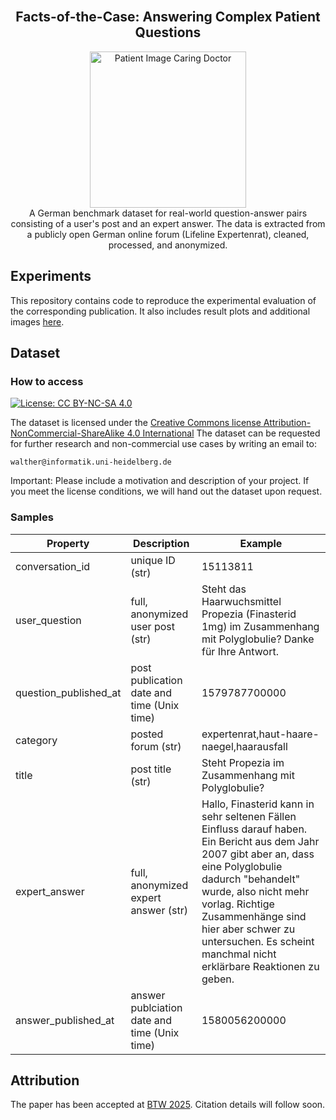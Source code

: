 <br />
<div align="center">
    <h2 align="center">Facts-of-the-Case: Answering Complex Patient Questions</h2>
    <img src="https://img.freepik.com/free-photo/doctor-talking-patient-side-view_23-2149856213.jpg?t=st=1735901369~exp=1735904969~hmac=a76ef278a5dd9d0aec8083fdd3815bc51441c6f4e12b5563809484a7a5c172fb&w=1380" alt="Patient Image Caring Doctor" width="250">
    <br />
    A German benchmark dataset for real-world question-answer pairs consisting of a user's post and an expert answer. The data is extracted from a publicly open German online forum (Lifeline Expertenrat), cleaned, processed, and anonymized.
</div>

## Experiments
This repository contains code to reproduce the experimental evaluation of the corresponding publication. 
It also includes result plots and additional images [here](./images).

## Dataset
### How to access
[![License: CC BY-NC-SA 4.0](https://img.shields.io/badge/License-CC_BY--NC--SA_4.0-lightgrey.svg)](https://creativecommons.org/licenses/by-nc-sa/4.0/) 

The dataset is licensed under the [Creative Commons license Attribution-NonCommercial-ShareAlike 4.0 International](https://creativecommons.org/licenses/by-nc-sa/4.0/)
The dataset can be requested for further research and non-commercial use cases by writing an email to:
```
walther@informatik.uni-heidelberg.de
```
Important: 
Please include a motivation and description of your project. If you meet the license conditions, we will hand out the dataset upon request. 

### Samples

|Property|Description|Example|
|---|---|---|
| conversation_id | unique ID (str) | 15113811 |
| user_question | full, anonymized user post (str) | Steht das Haarwuchsmittel Propezia (Finasterid 1mg) im Zusammenhang mit Polyglobulie? Danke für Ihre Antwort. |
| question_published_at | post publication date and time (Unix time) | 1579787700000 |
| category | posted forum (str) | expertenrat,haut-haare-naegel,haarausfall|
| title | post title (str) | Steht Propezia im Zusammenhang mit Polyglobulie? |
|expert_answer | full, anonymized expert answer (str)| Hallo, Finasterid kann in sehr seltenen Fällen Einfluss darauf haben. Ein Bericht aus dem Jahr 2007 gibt aber an, dass eine Polyglobulie dadurch \"behandelt\" wurde, also nicht mehr vorlag. Richtige Zusammenhänge sind hier aber schwer zu untersuchen. Es scheint manchmal nicht erklärbare Reaktionen zu geben. |
| answer_published_at | answer publciation date and time (Unix time) | 1580056200000|

## Attribution
The paper has been accepted at [BTW 2025](https://btw2025.gi.de/). Citation details will follow soon.
